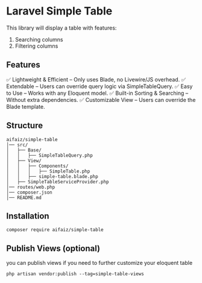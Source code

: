 # Laravel Simple Table

This library will display a table with features: 

1. Searching columns
2. Filtering columns

## Features

✅ Lightweight & Efficient – Only uses Blade, no Livewire/JS overhead.
✅ Extendable – Users can override query logic via SimpleTableQuery.
✅ Easy to Use – Works with any Eloquent model.
✅ Built-in Sorting & Searching – Without extra dependencies.
✅ Customizable View – Users can override the Blade template.

## Structure

````
aifaiz/simple-table
│── src/
│   ├── Base/
│   │   ├── SimpleTableQuery.php
│   ├── View/
│   │   ├── Components/
│   │   │   ├── SimpleTable.php
│   │   ├── simple-table.blade.php
│   ├── SimpleTableServiceProvider.php
│── routes/web.php
│── composer.json
│── README.md
````

## Installation

````
composer require aifaiz/simple-table
````

## Publish Views (optional)
you can publish views if you need to further customize your eloquent table

````
php artisan vendor:publish --tag=simple-table-views
````